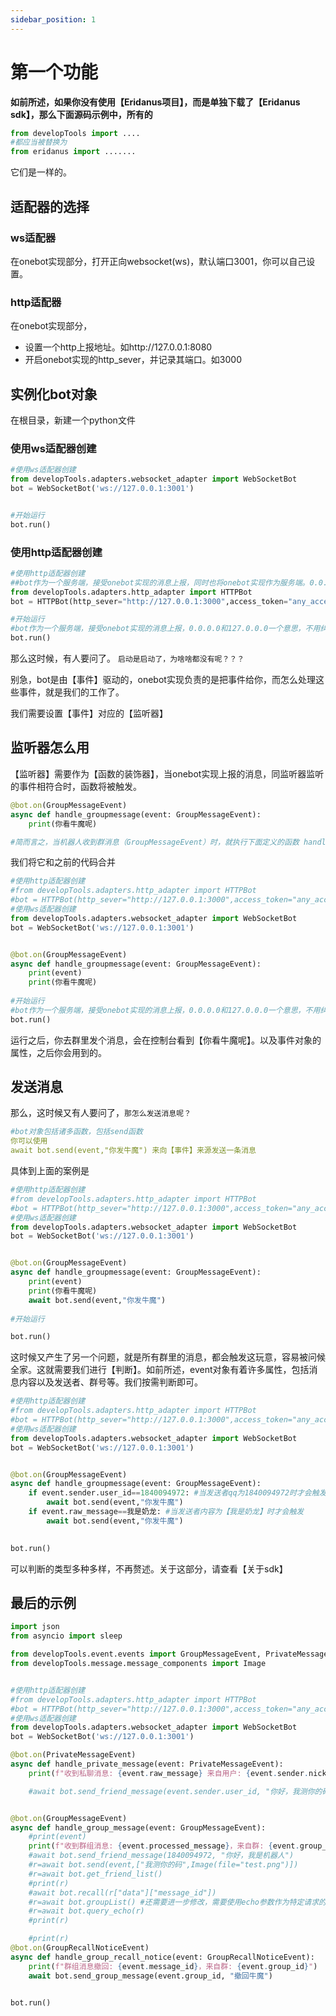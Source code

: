 ```yaml
---
sidebar_position: 1
---
```


# 第一个功能
**如前所述，如果你没有使用【Eridanus项目】，而是单独下载了【Eridanus sdk】，那么下面源码示例中，所有的**
```python
from developTools import ....
#都应当被替换为
from eridanus import .......
```
它们是一样的。
## 适配器的选择
### ws适配器
在onebot实现部分，打开正向websocket(ws)，默认端口3001，你可以自己设置。
### http适配器
在onebot实现部分，
- 设置一个http上报地址。如http://127.0.0.1:8080
- 开启onebot实现的http_sever，并记录其端口。如3000


## 实例化bot对象
在根目录，新建一个python文件
### 使用ws适配器创建
```python
#使用ws适配器创建
from developTools.adapters.websocket_adapter import WebSocketBot
bot = WebSocketBot('ws://127.0.0.1:3001')


#开始运行
bot.run()
```
### 使用http适配器创建
```python
#使用http适配器创建
##bot作为一个服务端，接受onebot实现的消息上报，同时也将onebot实现作为服务端。0.0.0.0和127.0.0.0一个意思，不用纠结。
from developTools.adapters.http_adapter import HTTPBot
bot = HTTPBot(http_sever="http://127.0.0.1:3000",access_token="any_access_token",host="0.0.0.0", port= 8080)

#开始运行
#bot作为一个服务端，接受onebot实现的消息上报，0.0.0.0和127.0.0.0一个意思，不用纠结。
bot.run()
```
那么这时候，有人要问了。
`启动是启动了，为啥啥都没有呢？？？`

别急，bot是由【事件】驱动的，onebot实现负责的是把事件给你，而怎么处理这些事件，就是我们的工作了。

我们需要设置【事件】对应的【监听器】
## 监听器怎么用
【监听器】需要作为【函数的装饰器】，当onebot实现上报的消息，同监听器监听的事件相符合时，函数将被触发。
```python
@bot.on(GroupMessageEvent) 
async def handle_groupmessage(event: GroupMessageEvent):
    print(你看牛魔呢)

#简而言之，当机器人收到群消息（GroupMessageEvent）时，就执行下面定义的函数 handle_groupmessage。
```
我们将它和之前的代码合并
```python
#使用http适配器创建
#from developTools.adapters.http_adapter import HTTPBot
#bot = HTTPBot(http_sever="http://127.0.0.1:3000",access_token="any_access_token",host="0.0.0.0", port= 8080)
#使用ws适配器创建
from developTools.adapters.websocket_adapter import WebSocketBot
bot = WebSocketBot('ws://127.0.0.1:3001')


@bot.on(GroupMessageEvent) 
async def handle_groupmessage(event: GroupMessageEvent):
    print(event)
    print(你看牛魔呢)
    
#开始运行
#bot作为一个服务端，接受onebot实现的消息上报，0.0.0.0和127.0.0.0一个意思，不用纠结。
bot.run()
```
运行之后，你去群里发个消息，会在控制台看到【你看牛魔呢】。以及事件对象的属性，之后你会用到的。
## 发送消息
那么，这时候又有人要问了，`那怎么发送消息呢？`
```yaml
#bot对象包括诸多函数，包括send函数
你可以使用
await bot.send(event,"你发牛魔") 来向【事件】来源发送一条消息
```
具体到上面的案例是
```python
#使用http适配器创建
#from developTools.adapters.http_adapter import HTTPBot
#bot = HTTPBot(http_sever="http://127.0.0.1:3000",access_token="any_access_token",host="0.0.0.0", port= 8080)
#使用ws适配器创建
from developTools.adapters.websocket_adapter import WebSocketBot
bot = WebSocketBot('ws://127.0.0.1:3001')


@bot.on(GroupMessageEvent) 
async def handle_groupmessage(event: GroupMessageEvent):
    print(event)
    print(你看牛魔呢)
    await bot.send(event,"你发牛魔") 
    
#开始运行

bot.run()
```
这时候又产生了另一个问题，就是所有群里的消息，都会触发这玩意，容易被问候全家。这就需要我们进行【判断】。如前所述，event对象有着许多属性，包括消息内容以及发送者、群号等。我们按需判断即可。
```python
#使用http适配器创建
#from developTools.adapters.http_adapter import HTTPBot
#bot = HTTPBot(http_sever="http://127.0.0.1:3000",access_token="any_access_token",host="0.0.0.0", port= 8080)
#使用ws适配器创建
from developTools.adapters.websocket_adapter import WebSocketBot
bot = WebSocketBot('ws://127.0.0.1:3001')


@bot.on(GroupMessageEvent) 
async def handle_groupmessage(event: GroupMessageEvent):
    if event.sender.user_id==1840094972: #当发送者qq为1840094972时才会触发
        await bot.send(event,"你发牛魔") 
    if event.raw_message==我是奶龙: #当发送者内容为【我是奶龙】时才会触发
        await bot.send(event,"你发牛魔") 
        

bot.run()
```
可以判断的类型多种多样，不再赘述。关于这部分，请查看【关于sdk】
## 最后的示例
```python
import json
from asyncio import sleep

from developTools.event.events import GroupMessageEvent, PrivateMessageEvent, GroupRecallNoticeEvent
from developTools.message.message_components import Image


#使用http适配器创建
#from developTools.adapters.http_adapter import HTTPBot
#bot = HTTPBot(http_sever="http://127.0.0.1:3000",access_token="any_access_token",host="0.0.0.0", port= 8080)
#使用ws适配器创建
from developTools.adapters.websocket_adapter import WebSocketBot
bot = WebSocketBot('ws://127.0.0.1:3001')

@bot.on(PrivateMessageEvent)
async def handle_private_message(event: PrivateMessageEvent):
    print(f"收到私聊消息: {event.raw_message} 来自用户: {event.sender.nickname}")

    #await bot.send_friend_message(event.sender.user_id, "你好，我测你的码")


@bot.on(GroupMessageEvent)
async def handle_group_message(event: GroupMessageEvent):
    #print(event)
    print(f"收到群组消息: {event.processed_message}，来自群: {event.group_id}")
    #await bot.send_friend_message(1840094972, "你好，我是机器人")
    #r=await bot.send(event,["我测你的码",Image(file="test.png")])
    #r=await bot.get_friend_list()
    #print(r)
    #await bot.recall(r["data"]["message_id"])
    #r=await bot.groupList() #还需要进一步修改，需要使用echo参数作为特定请求的返回值标识，目前还没有做
    #r=await bot.query_echo(r)
    #print(r)

    #print(r)
@bot.on(GroupRecallNoticeEvent)
async def handle_group_recall_notice(event: GroupRecallNoticeEvent):
    print(f"群组消息撤回: {event.message_id}，来自群: {event.group_id}")
    await bot.send_group_message(event.group_id, "撤回牛魔")


bot.run()

```